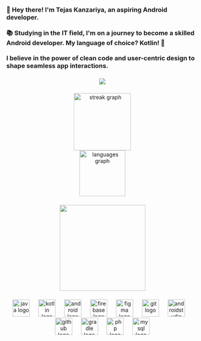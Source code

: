<h3 align="left">👋 Hey there! I'm Tejas Kanzariya, an aspiring Android developer.<br><br>📚 Studying in the IT field, I'm on a journey to become a skilled Android developer. My language of choice? Kotlin! 🚀<br><br>I believe in the power of clean code and user-centric design to shape seamless app interactions.</h3>

###

<div align="center">
  <img src="https://visitor-badge.laobi.icu/badge?page_id=Tejaskt.Tejaskt&"  />
</div>

###

<div align="center">
  <img src="https://streak-stats.demolab.com?user=Tejaskt&locale=en&mode=daily&theme=blue-green&hide_border=false&border_radius=5" height="150" alt="streak graph" /> <br>
  <img src="https://github-readme-stats.vercel.app/api/top-langs?username=Tejaskt&locale=en&hide_title=false&layout=compact&card_width=320&langs_count=5&theme=blue-green&hide_border=false" height="120" alt="languages graph"  />
</div>

###

<div align="center">
  <img height="225" src="https://user-images.githubusercontent.com/74038190/229223263-cf2e4b07-2615-4f87-9c38-e37600f8381a.gif"  />
</div>

###

<div align="center">
  <img src="https://cdn.jsdelivr.net/gh/devicons/devicon/icons/java/java-original.svg" height="45" alt="java logo"  />
  <img width="15" />
  <img src="https://skillicons.dev/icons?i=kotlin" height="45" alt="kotlin logo"  />
  <img width="15" />
  <img src="https://cdn.simpleicons.org/android/3DDC84" height="45" alt="android logo"  />
  <img width="15" />
  <img src="https://skillicons.dev/icons?i=firebase" height="45" alt="firebase logo"  />
  <img width="15" />
  <img src="https://cdn.jsdelivr.net/gh/devicons/devicon/icons/figma/figma-original.svg" height="45" alt="figma logo"  />
  <img width="15" />
  <img src="https://skillicons.dev/icons?i=git" height="45" alt="git logo"  />
  <img width="15" />
  <img src="https://cdn.jsdelivr.net/gh/devicons/devicon/icons/androidstudio/androidstudio-original.svg" height="45" alt="androidstudio logo"  />
  <img width="15" />
  <img src="https://skillicons.dev/icons?i=github" height="45" alt="github logo"  />
  <img width="15" />
  <img src="https://skillicons.dev/icons?i=gradle" height="45" alt="gradle logo"  />
  <img width="15" />
  <img src="https://skillicons.dev/icons?i=php" height="45" alt="php logo"  />
  <img width="15" />
  <img src="https://skillicons.dev/icons?i=mysql" height="45" alt="mysql logo"  />
</div>

###
